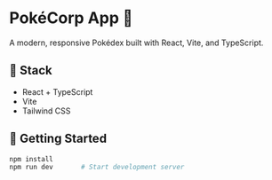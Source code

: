 # PokéCorp App 🧢

A modern, responsive Pokédex built with React, Vite, and TypeScript.

## 🔧 Stack

- React + TypeScript
- Vite
- Tailwind CSS

## 🚀 Getting Started

```bash
npm install
npm run dev       # Start development server
```
